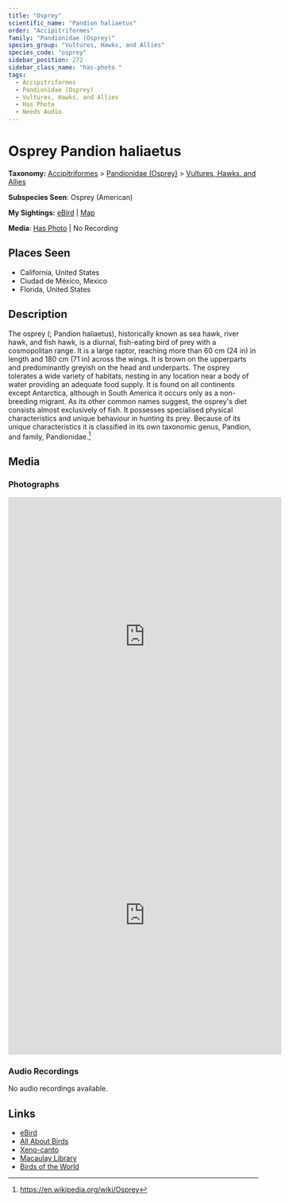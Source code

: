 ```yaml
---
title: "Osprey"
scientific_name: "Pandion haliaetus"
order: "Accipitriformes"
family: "Pandionidae (Osprey)"
species_group: "Vultures, Hawks, and Allies"
species_code: "osprey"
sidebar_position: 272
sidebar_class_name: "has-photo "
tags: 
  - Accipitriformes
  - Pandionidae (Osprey)
  - Vultures, Hawks, and Allies
  - Has Photo
  - Needs Audio
---
```


# Osprey <span className='sci_name'>Pandion haliaetus</span>

**Taxonomy:** [Accipitriformes](/tags/accipitriformes) > [Pandionidae (Osprey)](/tags/pandionidae-osprey) > [Vultures, Hawks, and Allies](/tags/vultures-hawks-and-allies)

**Subspecies Seen**: Osprey (American)

**My Sightings:** [eBird](https://ebird.org/lifelist?r=world&time=life&spp=osprey) | [Map](/map?species_code=osprey)

**Media**: [Has Photo](https://media.ebird.org/catalog?userId=USER4436073&taxonCode=osprey&mediaType=photo&view=grid) | No Recording

## Places Seen

* California, United States
* Ciudad de México, Mexico
* Florida, United States

## Description
The osprey (; Pandion haliaetus), historically known as sea hawk, river hawk, and fish hawk, is a diurnal, fish-eating bird of prey with a cosmopolitan range. It is a large raptor, reaching more than 60 cm (24 in) in length and 180 cm (71 in) across the wings. It is brown on the upperparts and predominantly greyish on the head and underparts.
The osprey tolerates a wide variety of habitats, nesting in any location near a body of water providing an adequate food supply. It is found on all continents except Antarctica, although in South America it occurs only as a non-breeding migrant.
As its other common names suggest, the osprey's diet consists almost exclusively of fish. It possesses specialised physical characteristics and unique behaviour in hunting its prey. Because of its unique characteristics it is classified in its own taxonomic genus, Pandion, and family, Pandionidae.[^1]

[^1]: https://en.wikipedia.org/wiki/Osprey

## Media
### Photographs
<iframe src="https://macaulaylibrary.org/asset/625745134/embed" width="550" height="560" frameborder="0" allowfullscreen></iframe>
<iframe src="https://macaulaylibrary.org/asset/625745135/embed" width="550" height="560" frameborder="0" allowfullscreen></iframe>

### Audio Recordings
No audio recordings available.

## Links
* [eBird](https://ebird.org/species/osprey) 
* [All About Birds](https://www.allaboutbirds.org/guide/osprey) 
* [Xeno-canto](https://www.xeno-canto.org/species/pandion-haliaetus) 
* [Macaulay Library](https://search.macaulaylibrary.org/catalog?taxonCode=osprey&sort=rating_rank_desc)
* [Birds of the World](https://birdsoftheworld.org/bow/species/osprey)
